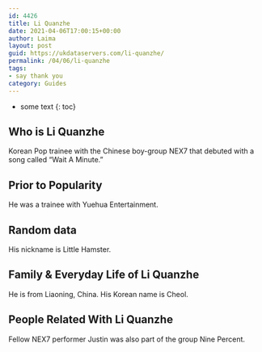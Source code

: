 ```yaml
---
id: 4426
title: Li Quanzhe
date: 2021-04-06T17:00:15+00:00
author: Laima
layout: post
guid: https://ukdataservers.com/li-quanzhe/
permalink: /04/06/li-quanzhe
tags:
- say thank you
category: Guides
---
```


* some text
{: toc}


## Who is Li Quanzhe
                  
                  
                  
Korean Pop trainee with the Chinese boy-group NEX7 that debuted with a song called &#8220;Wait A Minute.&#8221;
                  
              
            
              
            
                
                
                
## Prior to Popularity
                  
                  
                  
He was a trainee with Yuehua Entertainment.
                  
              
            
              
            
                
                
                
## Random data
                  
                  
                  
His nickname is Little Hamster.
                  
              
            
              
            
                
                
                
## Family & Everyday Life of Li Quanzhe
                  
                  
                  
He is from Liaoning, China. His Korean name is Cheol.
                  
              
            
              
            
                
                
                
## People Related With Li Quanzhe
                  
                  
                  
Fellow NEX7 performer Justin was also part of the group Nine Percent.
                  
              
            
              
            
                
              
            
              
              
            
            
              
            
          
          
          